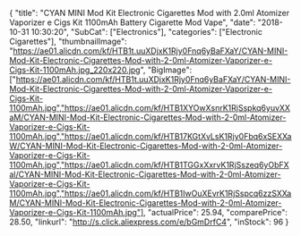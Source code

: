 {
	"title": "CYAN MINI Mod Kit Electronic Cigarettes Mod with 2.0ml Atomizer Vaporizer e Cigs Kit 1100mAh Battery Cigarette Mod Vape",
	"date": "2018-10-31 10:30:20",
	"SubCat": ["Electronics"],
	"categories": ["Electronic Cigarettes"],
	"thumbnailImage": "https://ae01.alicdn.com/kf/HTB1t.uuXDjxK1Rjy0Fnq6yBaFXaY/CYAN-MINI-Mod-Kit-Electronic-Cigarettes-Mod-with-2-0ml-Atomizer-Vaporizer-e-Cigs-Kit-1100mAh.jpg_220x220.jpg",
	"BigImage": ["https://ae01.alicdn.com/kf/HTB1t.uuXDjxK1Rjy0Fnq6yBaFXaY/CYAN-MINI-Mod-Kit-Electronic-Cigarettes-Mod-with-2-0ml-Atomizer-Vaporizer-e-Cigs-Kit-1100mAh.jpg","https://ae01.alicdn.com/kf/HTB1XYOwXsnrK1RjSspkq6yuvXXaM/CYAN-MINI-Mod-Kit-Electronic-Cigarettes-Mod-with-2-0ml-Atomizer-Vaporizer-e-Cigs-Kit-1100mAh.jpg","https://ae01.alicdn.com/kf/HTB17KGtXvLsK1Rjy0Fbq6xSEXXaW/CYAN-MINI-Mod-Kit-Electronic-Cigarettes-Mod-with-2-0ml-Atomizer-Vaporizer-e-Cigs-Kit-1100mAh.jpg","https://ae01.alicdn.com/kf/HTB1TGGxXxrvK1RjSszeq6yObFXal/CYAN-MINI-Mod-Kit-Electronic-Cigarettes-Mod-with-2-0ml-Atomizer-Vaporizer-e-Cigs-Kit-1100mAh.jpg","https://ae01.alicdn.com/kf/HTB1IwOuXEvrK1RjSspcq6zzSXXaM/CYAN-MINI-Mod-Kit-Electronic-Cigarettes-Mod-with-2-0ml-Atomizer-Vaporizer-e-Cigs-Kit-1100mAh.jpg"],
	"actualPrice": 25.94,
	"comparePrice": 28.50,
	"linkurl": "http://s.click.aliexpress.com/e/bGmDrfC4",
	"inStock": 96
}
